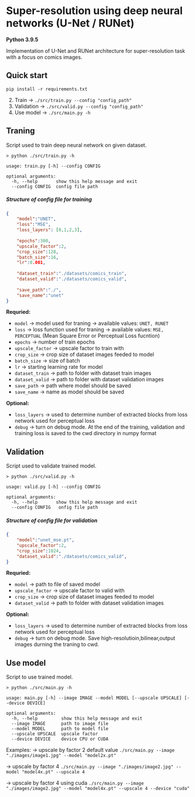 # Super-resolution using deep neural networks (U-Net / RUNet)

**Python 3.9.5**

Implementation of U-Net and RUNet architecture for super-resolution task with a focus on comics images.


## Quick start

```
pip install -r requirements.txt
```
2. Train -> `./src/train.py --config "config_path"`
3. Validation -> `./src/valid.py --config "config_path"`
4. Use model -> `./src/main.py -h`

## Traning
Script used to train deep neural network on given dataset.
```code
> python ./src/train.py -h 

usage: train.py [-h] --config CONFIG

optional arguments:
  -h, --help       show this help message and exit
  --config CONFIG  config file path
```

##### Structure of config file for training 
```json
{
	"model":"UNET",
	"loss":"MSE",
	"loss_layers": [0,1,2,3],
	
	"epochs":300,
	"upscale_factor":2,
	"crop_size":128,
	"batch_size":16,
	"lr":0.001,
	
	"dataset_train":"./datasets/comics_train",
	"dataset_valid":"./datasets/comics_valid",
	
	"save_path":"./",
	"save_name":"unet"
}
```
**Requried:**
- `model` -> model used for traning -> available values: `UNET, RUNET`
- `loss` -> loss function used for traning -> available values: `MSE, PERCEPTUAL` (Mean Square Error or Perceptual Loss fucntion)
- `epochs` -> number of train epochs
- `upscale_factor` -> upscale factor to train with
- `crop_size` -> crop size of dataset images feeded to model
- `batch_size` -> size of batch
- `lr` -> starting learning rate for model
- `dataset_train` -> path to folder with dataset train images
- `dataset_valid` -> path to folder with dataset validation images
- `save_path` -> path where model should be saved
- `save_name` -> name as model should be saved

**Optional:**
- `loss_layers` -> used to determine number of extracted blocks from loss network used for perceptual loss
- `debug` -> turn on debug mode. At the end of the training, validation and training loss is saved to the cwd directory in numpy format


## Validation
Script used to validate trained model.
```
> python ./src/valid.py -h

usage: valid.py [-h] --config CONFIG

optional arguments:
  -h, --help       show this help message and exit
  --config CONFIG   onfig file path
```

##### Structure of config file for validation 
```json
{
	"model":"unet_mse.pt",
	"upscale_factor":2,
	"crop_size":1024,
	"dataset_valid":"./datasets/comics_valid",
}
```
**Requried:**
- `model` -> path to file of saved model
- `upscale_factor` -> upscale factor to valid with
- `crop_size` -> crop size of dataset images feeded to model
- `dataset_valid` -> path to folder with dataset validation images

**Optional:**
- `loss_layers` -> used to determine number of extracted blocks from loss network used for perceptual loss
- `debug` -> turn on debug mode. Save high-resolutioin,bilinear,output images durning the traning to cwd.

## Use model
Script to use trained model.
```
> python ./src/main.py -h

usage: main.py [-h] --image IMAGE --model MODEL [--upscale UPSCALE] [--device DEVICE]

optional arguments:
  -h, --help         show this help message and exit
  --image IMAGE      path to image file
  --model MODEL      path to model file
  --upscale UPSCALE  upscale factor
  --device DEVICE    device CPU or CUDA
```
Examples:
-> upscale by factor 2 default value
`./src/main.py --image "./images/image1.jpg" --model "model2x.pt"` 

-> upscale by factor 4
`./src/main.py --image "./images/image2.jpg" --model "model4x.pt" --upscale 4` 

-> upscale by factor 4 using cuda
`./src/main.py --image "./images/image2.jpg" --model "model4x.pt" --upscale 4 --device "cuda"` 
